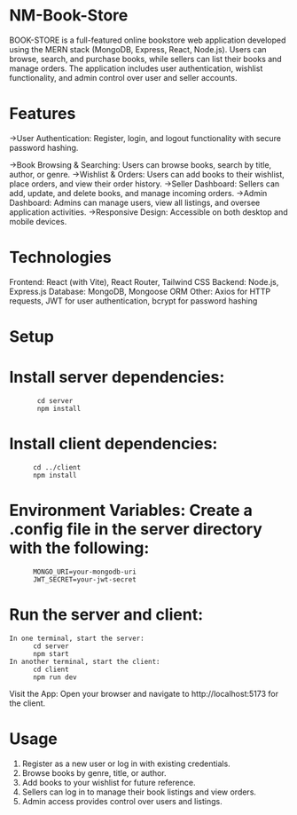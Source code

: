 # NM-Book-Store
BOOK-STORE  is a full-featured online bookstore web application developed using the MERN stack (MongoDB, Express, React, Node.js). Users can browse, search, and purchase books, while sellers can list their books and manage orders. The application includes user authentication, wishlist functionality, and admin control over user and seller accounts.

# Features
  ->User Authentication: Register, login, and logout functionality with secure password hashing.
  
  ->Book Browsing & Searching: Users can browse books, search by title, author, or genre.
  ->Wishlist & Orders: Users can add books to their wishlist, place orders, and view their order history.
  ->Seller Dashboard: Sellers can add, update, and delete books, and manage incoming orders.
  ->Admin Dashboard: Admins can manage users, view all listings, and oversee application activities.
  ->Responsive Design: Accessible on both desktop and mobile devices.

# Technologies
Frontend: React (with Vite), React Router, Tailwind CSS
Backend: Node.js, Express.js
Database: MongoDB, Mongoose ORM
Other: Axios for HTTP requests, JWT for user authentication, bcrypt for password hashing

# Setup
  # Install server dependencies:
           cd server
           npm install
  # Install client dependencies:
          cd ../client
          npm install
  # Environment Variables: Create a .config file in the server directory with the following:
          MONGO_URI=your-mongodb-uri
          JWT_SECRET=your-jwt-secret
  # Run the server and client:
    In one terminal, start the server:
          cd server
          npm start
    In another terminal, start the client:
          cd client
          npm run dev
Visit the App: Open your browser and navigate to http://localhost:5173 for the client.

# Usage
  1. Register as a new user or log in with existing credentials.
  2. Browse books by genre, title, or author.
  3. Add books to your wishlist for future reference.
  4. Sellers can log in to manage their book listings and view orders.
  5. Admin access provides control over users and listings.
